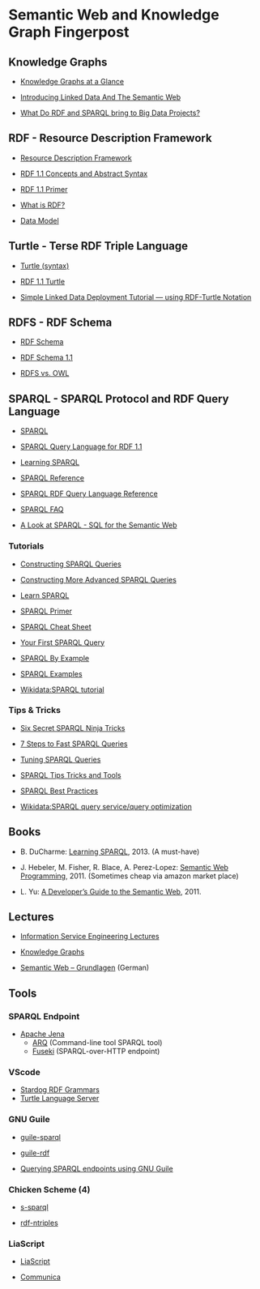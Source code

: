 # Semantic Web and Knowledge Graph Fingerpost

## Knowledge Graphs

* [Knowledge Graphs at a Glance](https://towardsdatascience.com/knowledge-graphs-at-a-glance-c9119130a9f0)

* [Introducing Linked Data And The Semantic Web](http://www.linkeddatatools.com/semantic-web-basics)

* [What Do RDF and SPARQL bring to Big Data Projects?](https://doi.org/10.1089/big.2012.0004)

## RDF - Resource Description Framework

* [Resource Description Framework](https://en.wikipedia.org/wiki/Resource_Description_Framework)

* [RDF 1.1 Concepts and Abstract Syntax](https://www.w3.org/TR/rdf11-concepts/)

* [RDF 1.1 Primer](https://www.w3.org/TR/rdf11-primer/)

* [What is RDF?](https://www.bobdc.com/blog/whatisrdf/)

* [Data Model](https://www.stardog.com/tutorials/data-model)

## Turtle - Terse RDF Triple Language

* [Turtle (syntax)](https://en.wikipedia.org/wiki/Turtle_(syntax))

* [RDF 1.1 Turtle](https://www.w3.org/TR/turtle/)

* [Simple Linked Data Deployment Tutorial — using RDF-Turtle Notation](https://medium.com/openlink-software-blog/simple-linked-data-deployment-tutorial-a532e568c82f)

## RDFS - RDF Schema

* [RDF Schema](https://en.wikipedia.org/wiki/RDF_Schema)

* [RDF Schema 1.1](https://www.w3.org/TR/rdf-schema/)

* [RDFS vs. OWL](https://cambridgesemantics.com/blog/semantic-university/learn-owl-rdfs/rdfs-vs-owl/)

## SPARQL - SPARQL Protocol and RDF Query Language

* [SPARQL](https://en.wikipedia.org/wiki/SPARQL)

* [SPARQL Query Language for RDF 1.1](https://www.w3.org/TR/rdf-sparql-query/)

* [Learning SPARQL](http://www.learningsparql.com/)

* [SPARQL Reference](https://docs.cambridgesemantics.com/anzograph/v2.2/userdoc/sparql-ref.htm)

* [SPARQL RDF Query Language Reference](https://www.dajobe.org/2005/04-sparql/SPARQLreference-1.8.pdf)

* [SPARQL FAQ](http://www.thefigtrees.net/lee/sw/sparql-faq)

* [A Look at SPARQL - SQL for the Semantic Web](https://codyburleson.com/blog/a-look-at-sparql-sql-for-semantic-web)

### Tutorials

* [Constructing SPARQL Queries](https://medium.com/wallscope/constructing-sparql-queries-ca63b8b9ac02)

* [Constructing More Advanced SPARQL Queries](https://medium.com/wallscope/constructing-more-advanced-sparql-queries-72d5ade1eedc)

* [Learn SPARQL](https://www.stardog.com/tutorials/sparql/)

* [SPARQL Primer](https://docs.data.world/tutorials/sparql/index.html)

* [SPARQL Cheat Sheet](http://www.iro.umontreal.ca/~lapalme/ift6281/sparql-1_1-cheat-sheet.pdf)

* [Your First SPARQL Query](https://docs.data.world/tutorials/sparql/Your_First_Sparql_Query.html)

* [SPARQL By Example](https://www.w3.org/2009/Talks/0615-qbe/)

* [SPARQL Examples](https://codyburleson.com/search?q=%22SPARQL%20Examples%22)

* [Wikidata:SPARQL tutorial](https://www.wikidata.org/wiki/Wikidata:SPARQL_tutorial)

### Tips & Tricks

* [Six Secret SPARQL Ninja Tricks](https://www.linkedin.com/pulse/six-secret-sparql-ninja-tricks-kurt-cagle)

* [7 Steps to Fast SPARQL Queries](https://www.stardog.com/blog/7-steps-to-fast-sparql-queries/)

* [Tuning SPARQL Queries](https://observablehq.com/@lomoramic/tuning-sparql-queries)

* [SPARQL Tips Tricks and Tools](https://www.oclc.org/developer/news/2016/sparql-tips-tricks-tools.en.html)

* [SPARQL Best Practices](https://docs.cambridgesemantics.com/anzo/v4.4/userdoc/sparql-queries.htm)

* [Wikidata:SPARQL query service/query optimization](https://www.wikidata.org/wiki/Wikidata:SPARQL_query_service/query_optimization)

## Books

* B. DuCharme: [Learning SPARQL](https://www.oreilly.com/library/view/learning-sparql-2nd/9781449371449/), 2013. (A must-have)

* J. Hebeler, M. Fisher, R. Blace, A. Perez-Lopez: [Semantic Web Programming](https://www.wiley.com/en-us/Semantic+Web+Programming-p-9781118080603), 2011. (Sometimes cheap via amazon market place)

* L. Yu: [A Developer’s Guide to the Semantic Web](https://doi.org/10.1007/978-3-642-15970-1), 2011. 

## Lectures

* [Information Service Engineering Lectures](https://ise-fizkarlsruhe.github.io/ISE-teaching/)

* [Knowledge Graphs](https://iccl.inf.tu-dresden.de/web/Knowledge_Graphs_(WS2020/21))

* [Semantic Web – Grundlagen](https://www.semantic-web-grundlagen.de/) (German)

## Tools

### SPARQL Endpoint

* [Apache Jena](https://jena.apache.org)
  * [ARQ](https://jena.apache.org/documentation/query/index.html) (Command-line tool SPARQL tool)
  * [Fuseki](https://jena.apache.org/documentation/fuseki2/) (SPARQL-over-HTTP endpoint)

### VScode

* [Stardog RDF Grammars](https://marketplace.visualstudio.com/items?itemName=stardog-union.stardog-rdf-grammars&ssr=false#overview)
* [Turtle Language Server](https://marketplace.visualstudio.com/items?itemName=stardog-union.vscode-langserver-turtle)

### GNU Guile

* [guile-sparql](https://github.com/roelj/guile-sparql)

* [guile-rdf](https://framagit.org/tyreunom/guile-rdf)

* [Querying SPARQL endpoints using GNU Guile](https://www.roelj.com/querying-sparql-endpoints-using-gnu-guile.html)

### Chicken Scheme (4)

* [s-sparql](https://github.com/nathanielrb/s-sparql)

* [rdf-ntriples](https://wiki.call-cc.org/eggref/3/rdf-ntriples)

### LiaScript

* [LiaScript](https://liascript.github.io/)

* [Communica](https://github.com/LiaTemplates/Communica)
